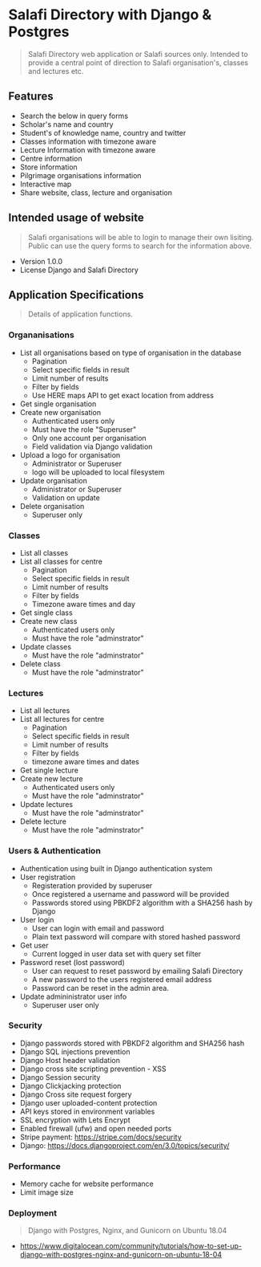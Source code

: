 # Salafi Directory with Django & Postgres

>Salafi Directory web application or Salafi sources only. Intended to provide a central point of direction to Salafi organisation's, classes and lectures etc.

## Features

- Search the below in query forms
- Scholar's name and country
- Student's of knowledge name, country and twitter
- Classes information with timezone aware
- Lecture Information with timezone aware
- Centre information
- Store information
- Pilgrimage organisations information
- Interactive map
- Share website, class, lecture and organisation

## Intended usage of website

> Salafi organisations will be able to login to manage their own lisiting. Public can use the query forms to search for the information above.

- Version 1.0.0
- License Django and Salafi Directory

## Application Specifications

> Details of application functions.

### Organanisations

- List all organisations based on type of organisation in the database
  - Pagination
  - Select specific fields in result
  - Limit number of results
  - Filter by fields
  - Use HERE maps API to get exact location from address
- Get single organisation
- Create new organisation
  - Authenticated users only
  - Must have the role "Superuser"
  - Only one account per organisation
  - Field validation via Django validation
- Upload a logo for organisation
  - Administrator or Superuser
  - logo will be uploaded to local filesystem
- Update organisation
  - Administrator or Superuser
  - Validation on update
- Delete organisation
  - Superuser only

### Classes

- List all classes
- List all classes for centre
  - Pagination
  - Select specific fields in result
  - Limit number of results
  - Filter by fields
  - Timezone aware times and day
- Get single class
- Create new class
  - Authenticated users only
  - Must have the role "adminstrator"
- Update classes
  - Must have the role "adminstrator"
- Delete class
  - Must have the role "adminstrator"

### Lectures

- List all lectures
- List all lectures for centre
  - Pagination
  - Select specific fields in result
  - Limit number of results
  - Filter by fields
  - timezone aware times and dates
- Get single lecture
- Create new lecture
  - Authenticated users only
  - Must have the role "adminstrator"
- Update lectures
  - Must have the role "adminstrator"
- Delete lecture
  - Must have the role "adminstrator"

### Users & Authentication
- Authentication using built in Django authentication system
- User registration
  - Registeration provided by superuser
  - Once registered a username and password will be provided
  - Passwords stored using PBKDF2 algorithm with a SHA256 hash by Django
- User login
  - User can login with email and password
  - Plain text password will compare with stored hashed password
- Get user
  - Current logged in user data set with query set filter
- Password reset (lost password)
  - User can request to reset password by emailing Salafi Directory
  - A new password to the users registered email address
  - Password can be reset in the admin area.
- Update admininistrator user info
  - Superuser user only

### Security
- Django passwords stored with PBKDF2 algorithm and SHA256 hash
- Django SQL injections prevention
- Django Host header validation
- Django cross site scripting prevention - XSS
- Django Session security
- Django Clickjacking protection
- Django Cross site request forgery
- Django user uploaded-content protection
- API keys stored in environment variables
- SSL encryption with Lets Encrypt
- Enabled firewall (ufw) and open needed ports
- Stripe payment: https://stripe.com/docs/security
- Django: https://docs.djangoproject.com/en/3.0/topics/security/

### Performance
- Memory cache for website performance
- Limit image size

### Deployment
> Django with Postgres, Nginx, and Gunicorn on Ubuntu 18.04
- https://www.digitalocean.com/community/tutorials/how-to-set-up-django-with-postgres-nginx-and-gunicorn-on-ubuntu-18-04